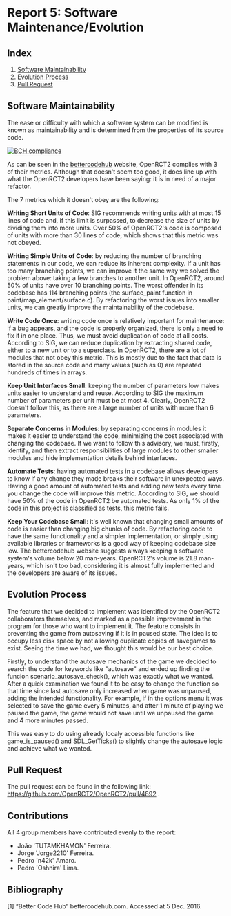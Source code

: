 # Report 5: Software Maintenance/Evolution

## Index
1. [Software Maintainability](#software_maintainability)
2. [Evolution Process](#evolution_process)
3. [Pull Request](#pull_request)

## Software Maintainability<a name="software_maintainability"></a>

The ease or difficulty with which a software system can be modified is known as maintainability and is determined from the properties of its source code.

[![BCH compliance](https://bettercodehub.com/edge/badge/n42k/OpenRCT2)](https://bettercodehub.com)

As can be seen in the [bettercodehub](https://bettercodehub.com) website, OpenRCT2 complies with 3 of their metrics. Although that doesn't seem too good, it does line up with what the OpenRCT2 developers have been saying: it is in need of a major refactor.

The 7 metrics which it doesn't obey are the following:

**Writing Short Units of Code**: SIG recommends writing units with at most 15 lines of code and, if this limit is surpassed, to decrease the size of units by dividing them into more units. Over 50% of OpenRCT2's code is composed of units with more than 30 lines of code, which shows that this metric was not obeyed.

**Writing Simple Units of Code**: by reducing the number of branching statements in our code, we can reduce its inherent complexity. If a unit has too many branching points, we can improve it the same way we solved the problem above: taking a few branches to another unit. In OpenRCT2, around 50% of units have over 10 branching points. The worst offender in its codebase has 114 branching points (the surface_paint function in paint/map_element/surface.c). By refactoring the worst issues into smaller units, we can greatly improve the maintainability of the codebase.

**Write Code Once**: writing code once is relatively important for maintenance: if a bug appears, and the code is properly organized, there is only a need to fix it in one place. Thus, we must avoid duplication of code at all costs. According to SIG, we can reduce duplication by extracting shared code, either to a new unit or to a superclass. In OpenRCT2, there are a lot of modules that not obey this metric. This is mostly due to the fact that data is stored in the source code and many values (such as 0) are repeated hundreds of times in arrays.

**Keep Unit Interfaces Small**: keeping the number of parameters low makes units easier to understand and reuse. According to SIG the maximum number of parameters per unit must be at most 4. Clearly, OpenRCT2 doesn't follow this, as there are a large number of units with more than 6 parameters.

**Separate Concerns in Modules**: by separating concerns in modules it makes it easier to understand the code, minimizing the cost associated with changing the codebase. If we want to follow this advisory, we must, firstly, identify, and then extract responsibilities of large modules to other smaller modules and hide implementation details behind interfaces.

**Automate Tests**: having automated tests in a codebase allows developers to know if any change they made breaks their software in unexpected ways. Having a good amount of automated tests and adding new tests every time you change the code will improve this metric. According to SIG, we should have 50% of the code in OpenRCT2 be automated tests. As only 1% of the code in this project is classified as tests, this metric fails.

**Keep Your Codebase Small**: it's well known that changing small amounts of code is easier than changing big chunks of code. By refactoring code to have the same functionality and a simpler implementation, or simply using available libraries or frameworks is a good way of keeping codebase size low. The bettercodehub website suggests always keeping a software system's volume below 20 man-years. OpenRCT2's volume is 21.8 man-years, which isn't too bad, considering it is almost fully implemented and the developers are aware of its issues.

## Evolution Process<a name="evolution_process"></a>
The feature that we decided to implement was identified by the OpenRCT2 collaborators themselves, and marked as a possible improvement in the program for those who want to implement it.
The feature consists in preventing the game from autosaving if it is in paused state. The idea is to occupy less disk space by not allowing duplicate copies of savegames to exist.
Seeing the time we had, we thought this would be our best choice.

Firstly, to understand the autosave mechanics of the game we decided to search the code for keywords like "autosave" and ended up finding the funcion scenario_autosave_check(), which was exactly what we wanted. After a quick examination we found it to be easy to change the function so that time since last autosave only increased when game was unpaused, adding the intended functionality. For example, if in the options menu it was selected to save the game every 5 minutes, and after 1 minute of playing we paused the game, the game would not save until we unpaused the game and 4 more minutes passed.

This was easy to do using already localy accessible functions like game_is_paused() and SDL_GetTicks() to slightly change the autosave logic and achieve what we wanted.

## Pull Request<a name="pull_request"></a>
The pull request can be found in the following link: https://github.com/OpenRCT2/OpenRCT2/pull/4892 .

## Contributions
All 4 group members have contributed evenly to the report:

* João 'TUTAMKHAMON' Ferreira.
* Jorge 'Jorge2210' Ferreira.
* Pedro 'n42k' Amaro.
* Pedro 'Oshnira' Lima.

## Bibliography
[1] “Better Code Hub” bettercodehub.com. Accessed at 5 Dec. 2016.
